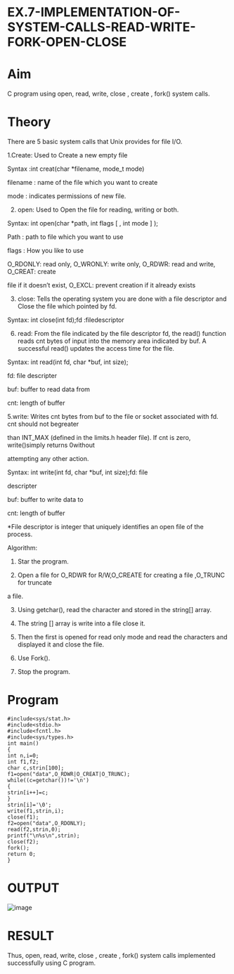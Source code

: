 # EX.7-IMPLEMENTATION-OF-SYSTEM-CALLS-READ-WRITE-FORK-OPEN-CLOSE

# Aim 

C program using open, read, write, close , create , fork() system calls.

# Theory

There are 5 basic system calls that Unix provides for file I/O.

1.Create: Used to Create a new empty file

Syntax :int creat(char *filename, mode_t mode)

filename : name of the file which you want to create

mode : indicates permissions of new file.

2. open: Used to Open the file for reading, writing or both.

Syntax: int open(char *path, int flags [ , int mode ] );

Path : path to file which you want to use

flags : How you like to use

O_RDONLY: read only, O_WRONLY: write only, O_RDWR: read and write, O_CREAT: create

file if it doesn’t exist, O_EXCL: prevent creation if it already exists

3. close: Tells the operating system you are done with a file descriptor and Close the file which pointed by fd.

Syntax: int close(int fd);fd :filedescriptor

6. read: From the file indicated by the file descriptor fd, the read() function reads cnt bytes of input into the memory area indicated by buf. A successful read() updates the access time for the file.

Syntax: int read(int fd, char *buf, int size);

fd: file descripter

buf: buffer to read data from

cnt: length of buffer

5.write: Writes cnt bytes from buf to the file or socket associated with fd. cnt should not 
begreater

than INT_MAX (defined in the limits.h header file). If cnt is zero, write()simply returns 
0without

attempting any other action.

Syntax: int write(int fd, char *buf, int size);fd: file

descripter

buf: buffer to write data to

cnt: length of buffer

*File descriptor is integer that uniquely identifies an open file of the process.

Algorithm:

1. Star the program.

2. Open a file for O_RDWR for R/W,O_CREATE for creating a file ,O_TRUNC for truncate

a file.

3. Using getchar(), read the character and stored in the string[] array.

4. The string [] array is write into a file close it.

5. Then the first is opened for read only mode and read the characters and displayed it and close the file.

6. Use Fork().

7. Stop the program.

# Program
```
#include<sys/stat.h>
#include<stdio.h>
#include<fcntl.h>
#include<sys/types.h>
int main()
{
int n,i=0;
int f1,f2;
char c,strin[100];
f1=open("data",O_RDWR|O_CREAT|O_TRUNC);
while((c=getchar())!='\n')
{
strin[i++]=c;
}
strin[i]='\0';
write(f1,strin,i);
close(f1);
f2=open("data",O_RDONLY);
read(f2,strin,0);
printf("\n%s\n",strin);
close(f2);
fork();
return 0;
}
```

# OUTPUT

![image](https://github.com/Harsayazheni/EX.7-IMPLEMENTATION-OF-SYSTEM-CALLS-READ-WRITE-FORK-OPEN-CLOSE/assets/118708467/9d6c3f9c-f597-4692-bbef-fa80270ecbd4)

# RESULT

Thus, open, read, write, close , create , fork() system calls implemented successfully using C program.
